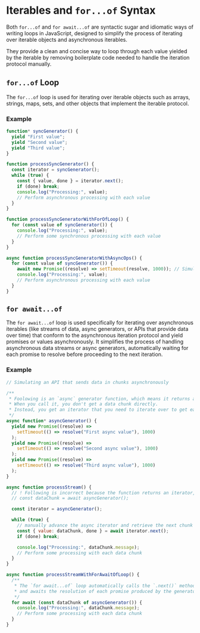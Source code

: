 # Iterables and `for...of` Syntax

Both `for...of` and `for await...of` are syntactic sugar and idiomatic ways of writing loops in JavaScript, designed to simplify the process of iterating over iterable objects and asynchronous iterables.

They provide a clean and concise way to loop through each value yielded by the iterable by removing boilerplate code needed to handle the iteration protocol manually.

## `for...of` Loop

The `for...of` loop is used for iterating over iterable objects such as arrays, strings, maps, sets, and other objects that implement the iterable protocol.

### Example

```javascript
function* syncGenerator() {
  yield "First value";
  yield "Second value";
  yield "Third value";
}

function processSyncGenerator() {
  const iterator = syncGenerator();
  while (true) {
    const { value, done } = iterator.next();
    if (done) break;
    console.log("Processing:", value);
    // Perform asynchronous processing with each value
  }
}

function processSyncGeneratorWithForOfLoop() {
  for (const value of syncGenerator()) {
    console.log("Processing:", value);
    // Perform some synchronous processing with each value
  }
}

async function processSyncGeneratorWithAsyncOps() {
  for (const value of syncGenerator()) {
    await new Promise((resolve) => setTimeout(resolve, 1000)); // Simulate async work
    console.log("Processing:", value);
    // Perform asynchronous processing with each value
  }
}
```

## `for await...of`

The `for await...of` loop is used specifically for iterating over asynchronous iterables (like streams of data, async generators, or APIs that provide data over time) that conform to the asynchronous iteration protocol and yield promises or values asynchronously. It simplifies the process of handling asynchronous data streams or async generators, automatically waiting for each promise to resolve before proceeding to the next iteration.

### Example

```javascript
// Simulating an API that sends data in chunks asynchronously

/**
 * Foolowing is an `async` generator function, which means it returns an `async` iterator when called, not a single value or promise.
 * When you call it, you don't get a data chunk directly.
 * Instead, you get an iterator that you need to iterate over to get each piece of data.
 */
async function* asyncGenerator() {
  yield new Promise((resolve) =>
    setTimeout(() => resolve("First async value"), 1000)
  );
  yield new Promise((resolve) =>
    setTimeout(() => resolve("Second async value"), 1000)
  );
  yield new Promise((resolve) =>
    setTimeout(() => resolve("Third async value"), 1000)
  );
}

async function processStream() {
  // ! Following is incorrect because the function returns an iterator, not a promise.
  // const dataChunk = await asyncGenerator();

  const iterator = asyncGenerator();

  while (true) {
    // manually advance the async iterator and retrieve the next chunk of data (wrapped in a { value, done } object)
    const { value: dataChunk, done } = await iterator.next();
    if (done) break;

    console.log("Processing:", dataChunk.message);
    // Perform some processing with each data chunk
  }
}

async function processStreamWithForAwaitOfLoop() {
  /**
   * The `for await...of` loop automatically calls the `.next()` method on the `async` iterator returned by `asyncGenerator()`
   * and awaits the resolution of each promise produced by the generator.
   */
  for await (const dataChunk of asyncGenerator()) {
    console.log("Processing:", dataChunk.message);
    // Perform some processing with each data chunk
  }
}
```
